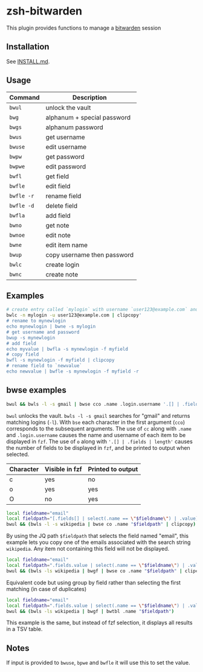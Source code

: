 # zsh-bitwarden
This plugin provides functions to manage a [bitwarden](https://github.com/bitwarden/cli) session


## Installation

See [INSTALL.md](INSTALL.md).

## Usage

| Command    | Description                 |
|------------|-----------------------------|
| `bwul`     | unlock the vault            |
| `bwg`      | alphanum + special password |
| `bwgs`     | alphanum password           |
| `bwus`     | get username                |
| `bwuse`    | edit username               |
| `bwpw`     | get password                |
| `bwpwe`    | edit password               |
| `bwfl`     | get field                   |
| `bwfle`    | edit field                  |
| `bwfle -r` | rename field                |
| `bwfle -d` | delete field                |
| `bwfla`    | add field                   |
| `bwno`     | get note                    |
| `bwnoe`    | edit note                   |
| `bwne`     | edit item name              |
| `bwup`     | copy username then password |
| `bwlc`     | create login                |
| `bwnc`     | create note                 |

## Examples

```zsh
# create entry called `mylogin` with username `user123@example.com` and copy secure password to clipboard
bwlc -n mylogin -u user123@example.com | clipcopy'
# rename to mynewlogin
echo mynewlogin | bwne -s mylogin
# get username and password
bwup -s mynewlogin
# add field
echo myvalue | bwfla -s mynewlogin -f myfield
# copy field
bwfl -s mynewlogin -f myfield | clipcopy
# rename field to `newvalue`
echo newvalue | bwfle -s mynewlogin -f myfield -r
```

## bwse examples

```zsh
bwul && bwls -l -s gmail | bwse cco .name .login.username '.[] | .fields | length' | clipcopy
```

`bwul` unlocks the vault. `bwls -l -s gmail` searches for "gmail" and returns matching logins (`-l`). With `bse` each character in the first argument (`cco`) corresponds to the subsequent arguments. The use of `cc` along with `.name` and `.login.username` causes the name and username of each item to be displayed in `fzf`. The use of `o` along with `'.[] | .fields | length'` causes the number of fields to be displayed in `fzf`, and be printed to output when selected.

| Character | Visible in fzf | Printed to output |
|-----------|----------------|-------------------|
| c         | yes            | no                |
| o         | yes            | yes               |
| O         | no             | yes               |

```zsh
local fieldname="email"
local fieldpath="[.fields[] | select(.name == \"$fieldname\") | .value] | first"
bwul && (bwls -l -s wikipedia | bwse co .name "$fieldpath" | clipcopy)
```

By using the JQ path `$fieldpath` that selects the field named "email", this example lets you copy one of the emails associated with the search string `wikipedia`. Any item not containing this field will not be displayed.

```zsh
local fieldname="email"
local fieldpath=".fields.value | select(.name == \"$fieldname\") | .value"
bwul && (bwls -ls wikipedia | bwgf | bwse co .name "$fieldpath" | clipcopy)
```

Equivalent code but using group by field rather than selecting the first matching (in case of duplicates)

```zsh
local fieldname="email"
local fieldpath=".fields.value | select(.name == \"$fieldname\") | .value"
bwul && (bwls -ls wikipedia | bwgf | bwtbl .name "$fieldpath")
```

This example is the same, but instead of fzf selection, it displays all results in a TSV table.

## Notes

If input is provided to `bwuse`, `bpwe` and `bwfle` it will use this to set the value.
